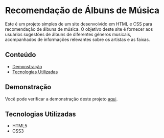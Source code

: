 # Recomendação de Álbuns de Música

Este é um projeto simples de um site desenvolvido em HTML e CSS para recomendação de álbuns de música. O objetivo deste site é fornecer aos usuários sugestões de álbuns de diferentes gêneros musicais, acompanhados de informações relevantes sobre os artistas e as faixas.

## Conteúdo

- [Demonstração](#demonstração)
- [Tecnologias Utilizadas](#tecnologias-utilizadas)

## Demonstração

Você pode verificar a demonstração deste projeto [aqui](https://cenourissimo-site.vercel.app/).

## Tecnologias Utilizadas

- HTML5
- CSS3
